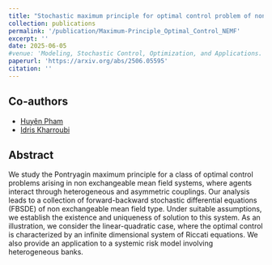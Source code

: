 ```yaml
---
title: "Stochastic maximum principle for optimal control problem of non exchangeable mean field systems"
collection: publications
permalink: '/publication/Maximum-Principle_Optimal_Control_NEMF'
excerpt: ''
date: 2025-06-05
#venue: 'Modeling, Stochastic Control, Optimization, and Applications. The IMA Volumes in Mathematics and its Applications, vol 164. Springer, Cham, with Huyên Pham'
paperurl: 'https://arxiv.org/abs/2506.05595'
citation: ''
---
```

## Co-authors
- [Huyên Pham](https://sites.google.com/site/phamxuanhuyen/)
- [Idris Kharroubi](https://finance.math.upmc.fr/authors/idris-kharroubi/)

## Abstract

We study the Pontryagin maximum principle for a class of optimal control problems arising in non exchangeable mean field systems, where agents interact through heterogeneous and asymmetric couplings. Our analysis leads to a collection of 
forward-backward stochastic differential equations (FBSDE)  of non exchangeable mean field type. Under suitable assumptions, we establish the existence and uniqueness of solution to this system. As an illustration, we consider the linear-quadratic case, where the optimal control is characterized by an infinite dimensional system of Riccati equations.  We also provide an application  to a  systemic risk model involving heterogeneous banks.

